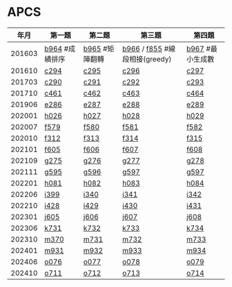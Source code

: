# APCS
| 年月 | 第一題 | 第二題 | 第三題 | 第四題 |
| - | - | - | - | - |
| 201603 | [b964](https://zerojudge.tw/ShowProblem?problemid=b964) #成績排序 | [b965](https://zerojudge.tw/ShowProblem?problemid=b965) #矩陣翻轉  | [b966](https://zerojudge.tw/ShowProblem?problemid=b966) / [f855](https://zerojudge.tw/ShowProblem?problemid=f855) #線段相接(greedy) | [b967](https://zerojudge.tw/ShowProblem?problemid=b967) #最小生成數 |
| 201610 | [c294](https://zerojudge.tw/ShowProblem?problemid=c294) | [c295](https://zerojudge.tw/ShowProblem?problemid=c295) | [c296](https://zerojudge.tw/ShowProblem?problemid=c296) | [c297](https://zerojudge.tw/ShowProblem?problemid=c297) |
| 201703 | [c290](https://zerojudge.tw/ShowProblem?problemid=c290) | [c291](https://zerojudge.tw/ShowProblem?problemid=c291) | [c292](https://zerojudge.tw/ShowProblem?problemid=c292) | [c293](https://zerojudge.tw/ShowProblem?problemid=c293) |
| 201710 | [c461](https://zerojudge.tw/ShowProblem?problemid=c461) | [c462](https://zerojudge.tw/ShowProblem?problemid=c462) | [c463](https://zerojudge.tw/ShowProblem?problemid=c463) | [c464](https://zerojudge.tw/ShowProblem?problemid=c464) |
| 201906 | [e286](https://zerojudge.tw/ShowProblem?problemid=e286) | [e287](https://zerojudge.tw/ShowProblem?problemid=e287) | [e288](https://zerojudge.tw/ShowProblem?problemid=e288) | [e289](https://zerojudge.tw/ShowProblem?problemid=e289) |
| 202001 | [h026](https://zerojudge.tw/ShowProblem?problemid=h026) | [h027](https://zerojudge.tw/ShowProblem?problemid=h027) | [h028](https://zerojudge.tw/ShowProblem?problemid=h028) | [h029](https://zerojudge.tw/ShowProblem?problemid=h029) |
| 202007 | [f579](https://zerojudge.tw/ShowProblem?problemid=f579) | [f580](https://zerojudge.tw/ShowProblem?problemid=h580) | [f581](https://zerojudge.tw/ShowProblem?problemid=f581) | [f582](https://zerojudge.tw/ShowProblem?problemid=f582) |
| 202010 | [f312](https://zerojudge.tw/ShowProblem?problemid=f312) | [f313](https://zerojudge.tw/ShowProblem?problemid=f313) | [f314](https://zerojudge.tw/ShowProblem?problemid=f314) | [f315](https://zerojudge.tw/ShowProblem?problemid=f315) |
| 202101 | [f605](https://zerojudge.tw/ShowProblem?problemid=f605) | [f606](https://zerojudge.tw/ShowProblem?problemid=f606) | [f607](https://zerojudge.tw/ShowProblem?problemid=f607) | [f608](https://zerojudge.tw/ShowProblem?problemid=f608) |
| 202109 | [g275](https://zerojudge.tw/ShowProblem?problemid=g275) | [g276](https://zerojudge.tw/ShowProblem?problemid=g276) | [g277](https://zerojudge.tw/ShowProblem?problemid=g277) | [g278](https://zerojudge.tw/ShowProblem?problemid=g278) |
| 202111 | [g595](https://zerojudge.tw/ShowProblem?problemid=g595) | [g596](https://zerojudge.tw/ShowProblem?problemid=g596) | [g597](https://zerojudge.tw/ShowProblem?problemid=g597) | [g597](https://zerojudge.tw/ShowProblem?problemid=g597) |
| 202201 | [h081](https://zerojudge.tw/ShowProblem?problemid=h081) | [h082](https://zerojudge.tw/ShowProblem?problemid=h082) | [h083](https://zerojudge.tw/ShowProblem?problemid=h083) | [h084](https://zerojudge.tw/ShowProblem?problemid=h084) |
| 202206 | [i399](https://zerojudge.tw/ShowProblem?problemid=i399) | [i340](https://zerojudge.tw/ShowProblem?problemid=i340) | [i341](https://zerojudge.tw/ShowProblem?problemid=i341) | [i342](https://zerojudge.tw/ShowProblem?problemid=i342) |
| 202210 | [i428](https://zerojudge.tw/ShowProblem?problemid=i428) | [i429](https://zerojudge.tw/ShowProblem?problemid=i429) | [i430](https://zerojudge.tw/ShowProblem?problemid=i430) | [i431](https://zerojudge.tw/ShowProblem?problemid=i431) |
| 202301 | [j605](https://zerojudge.tw/ShowProblem?problemid=j605) | [j606](https://zerojudge.tw/ShowProblem?problemid=j606) | [j607](https://zerojudge.tw/ShowProblem?problemid=j607) | [j608](https://zerojudge.tw/ShowProblem?problemid=j608) |
| 202306 | [k731](https://zerojudge.tw/ShowProblem?problemid=k731) | [k732](https://zerojudge.tw/ShowProblem?problemid=k732) | [k733](https://zerojudge.tw/ShowProblem?problemid=k733) | [k734](https://zerojudge.tw/ShowProblem?problemid=k734) |
| 202310 | [m370](https://zerojudge.tw/ShowProblem?problemid=m730) | [m731](https://zerojudge.tw/ShowProblem?problemid=m731) | [m732](https://zerojudge.tw/ShowProblem?problemid=m732) | [m733](https://zerojudge.tw/ShowProblem?problemid=m733) |
| 202401 | [m931](https://zerojudge.tw/ShowProblem?problemid=m931) | [m932](https://zerojudge.tw/ShowProblem?problemid=m932) | [m933](https://zerojudge.tw/ShowProblem?problemid=m933) | [m934](https://zerojudge.tw/ShowProblem?problemid=m934) |
| 202406 | [o076](https://zerojudge.tw/ShowProblem?problemid=o076) | [o077](https://zerojudge.tw/ShowProblem?problemid=o077) | [o078](https://zerojudge.tw/ShowProblem?problemid=o078) | [o079](https://zerojudge.tw/ShowProblem?problemid=o079) |
| 202410 | [o711](https://zerojudge.tw/ShowProblem?problemid=o711) | [o712](https://zerojudge.tw/ShowProblem?problemid=o712) | [o713](https://zerojudge.tw/ShowProblem?problemid=o713) | [o714](https://zerojudge.tw/ShowProblem?problemid=o714) |
